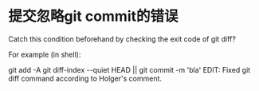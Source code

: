 # 提交忽略git commit的错误

Catch this condition beforehand by checking the exit code of git diff?

For example (in shell):

git add -A
git diff-index --quiet HEAD || git commit -m 'bla'
EDIT: Fixed git diff command according to Holger's comment.
